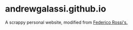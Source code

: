 # andrewgalassi.github.io

A scrappy personal website, modified from [Federico Rossi's.](https://www.federico.io/)
